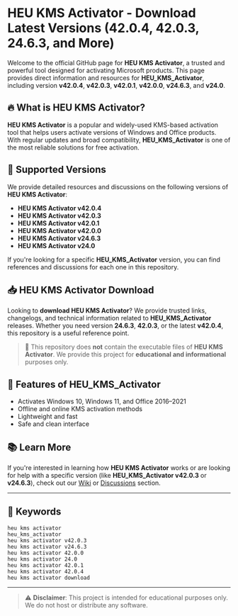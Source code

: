 # HEU KMS Activator - Download Latest Versions (42.0.4, 42.0.3, 24.6.3, and More)

Welcome to the official GitHub page for **HEU KMS Activator**, a trusted and powerful tool designed for activating Microsoft products. This page provides direct information and resources for **HEU_KMS_Activator**, including version **v42.0.4**, **v42.0.3**, **v42.0.1**, **v42.0.0**, **v24.6.3**, and **v24.0**.

## 🔥 What is HEU KMS Activator?

**HEU KMS Activator** is a popular and widely-used KMS-based activation tool that helps users activate versions of Windows and Office products. With regular updates and broad compatibility, **HEU_KMS_Activator** is one of the most reliable solutions for free activation.

## 📌 Supported Versions

We provide detailed resources and discussions on the following versions of **HEU KMS Activator**:

- **HEU KMS Activator v42.0.4**
- **HEU KMS Activator v42.0.3**
- **HEU KMS Activator v42.0.1**
- **HEU KMS Activator v42.0.0**
- **HEU KMS Activator v24.6.3**
- **HEU KMS Activator v24.0**

If you're looking for a specific **HEU_KMS_Activator** version, you can find references and discussions for each one in this repository.

## 📥 HEU KMS Activator Download

Looking to **download HEU KMS Activator**? We provide trusted links, changelogs, and technical information related to **HEU_KMS_Activator** releases. Whether you need version **24.6.3**, **42.0.3**, or the latest **v42.0.4**, this repository is a useful reference point.

> 🚫 This repository does **not** contain the executable files of **HEU KMS Activator**. We provide this project for **educational and informational** purposes only.

## 🔧 Features of HEU_KMS_Activator

- Activates Windows 10, Windows 11, and Office 2016–2021
- Offline and online KMS activation methods
- Lightweight and fast
- Safe and clean interface

## 📚 Learn More

If you're interested in learning how **HEU KMS Activator** works or are looking for help with a specific version (like **HEU_KMS_Activator v42.0.3** or **v24.6.3**), check out our [Wiki](#) or [Discussions](#) section.

---

## 🚀 Keywords

`heu kms activator`  
`heu_kms_activator`  
`heu kms activator v42.0.3`  
`heu kms activator v24.6.3`  
`heu kms activator 42.0.0`  
`heu kms activator 24.0`  
`heu kms activator 42.0.1`  
`heu kms activator 42.0.4`  
`heu kms activator download`  

---

> ⚠️ **Disclaimer**: This project is intended for educational purposes only. We do not host or distribute any software.

